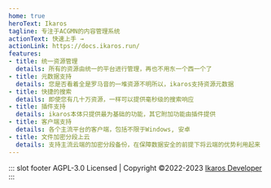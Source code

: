 ```yaml
---
home: true
heroText: Ikaros
tagline: 专注于ACGMN的内容管理系统
actionText: 快速上手 →
actionLink: https://docs.ikaros.run/
features:
- title: 统一资源管理
  details: 所有的资源由统一的平台进行管理，再也不用东一个西一个了
- title: 元数据支持
  details: 您是否看着全是罗马音的一堆资源不明所以，ikaros支持资源元数据
- title: 快捷的搜索
  details: 即使您有几十万资源，一样可以提供毫秒级的搜索响应
- title: 插件支持
  details: ikaros本体只提供最为基础的功能，其它附加功能由插件提供
- title: 客户端支持
  details: 各个主流平台的客户端，包括不限于Windows, 安卓
- title: 文件加密分段上云
  details: 支持主流云端的加密分段备份，在保障数据安全的前提下将云端的优势利用起来
---
```


::: slot footer
AGPL-3.0 Licensed | Copyright ©2022-2023 [Ikaros Developer](https://github.com/ikaros-dev)
:::
